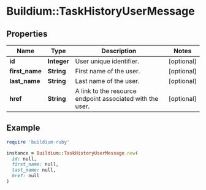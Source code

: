 # Buildium::TaskHistoryUserMessage

## Properties

| Name | Type | Description | Notes |
| ---- | ---- | ----------- | ----- |
| **id** | **Integer** | User unique identifier. | [optional] |
| **first_name** | **String** | First name of the user. | [optional] |
| **last_name** | **String** | Last name of the user. | [optional] |
| **href** | **String** | A link to the resource endpoint associated with the user. | [optional] |

## Example

```ruby
require 'buildium-ruby'

instance = Buildium::TaskHistoryUserMessage.new(
  id: null,
  first_name: null,
  last_name: null,
  href: null
)
```

